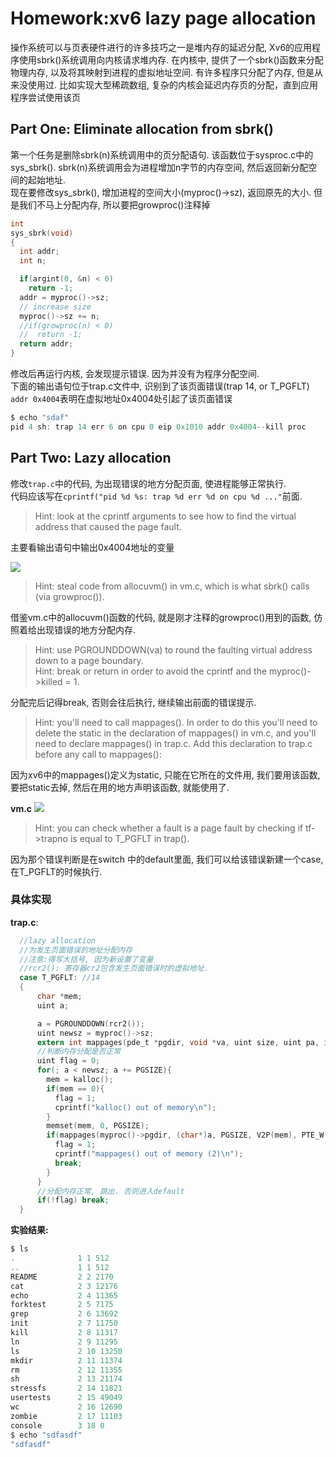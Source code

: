# Homework:xv6 lazy page allocation

操作系统可以与页表硬件进行的许多技巧之一是堆内存的延迟分配, Xv6的应用程序使用sbrk()系统调用向内核请求堆内存. 在内核中, 提供了一个sbrk()函数来分配物理内存, 以及将其映射到进程的虚拟地址空间. 有许多程序只分配了内存, 但是从来没使用过. 比如实现大型稀疏数组, 复杂的内核会延迟内存页的分配，直到应用程序尝试使用该页

## Part One: Eliminate allocation from sbrk()

第一个任务是删除sbrk(n)系统调用中的页分配语句. 该函数位于sysproc.c中的sys_sbrk(). sbrk(n)系统调用会为进程增加n字节的内存空间, 然后返回新分配空间的起始地址.  
现在要修改sys_sbrk(), 增加进程的空间大小(myproc()->sz), 返回原先的大小. 但是我们不马上分配内存, 所以要把growproc()注释掉  

```c
int
sys_sbrk(void)
{
  int addr;
  int n;

  if(argint(0, &n) < 0)
    return -1;
  addr = myproc()->sz;
  // increase size
  myproc()->sz += n;
  //if(growproc(n) < 0)
  //  return -1;
  return addr;
}
```

修改后再运行内核, 会发现提示错误. 因为并没有为程序分配空间.  
下面的输出语句位于trap.c文件中, 识别到了该页面错误(trap 14, or T_PGFLT)  
`addr 0x4004`表明在虚拟地址0x4004处引起了该页面错误

```c
$ echo "sdaf"                                                     
pid 4 sh: trap 14 err 6 on cpu 0 eip 0x1010 addr 0x4004--kill proc
```

## Part Two: Lazy allocation

修改`trap.c`中的代码, 为出现错误的地方分配页面, 使进程能够正常执行.  
代码应该写在`cprintf("pid %d %s: trap %d err %d on cpu %d ..."`前面.  
> Hint: look at the cprintf arguments to see how to find the virtual address that caused the page fault.  

主要看输出语句中输出0x4004地址的变量  

![](img.png)

> Hint: steal code from allocuvm() in vm.c, which is what sbrk() calls (via growproc()).  

借鉴vm.c中的allocuvm()函数的代码, 就是刚才注释的growproc()用到的函数, 仿照着给出现错误的地方分配内存.  

> Hint: use PGROUNDDOWN(va) to round the faulting virtual address down to a page boundary.  
> Hint: break or return in order to avoid the cprintf and the myproc()->killed = 1.  

分配完后记得break, 否则会往后执行, 继续输出前面的错误提示.  

> Hint: you'll need to call mappages(). In order to do this you'll need to delete the static in the declaration of mappages() in vm.c, and you'll need to declare mappages() in trap.c. Add this declaration to trap.c before any call to mappages():

因为xv6中的mappages()定义为static, 只能在它所在的文件用, 我们要用该函数, 要把static去掉, 然后在用的地方声明该函数, 就能使用了.  

**vm.c**
![](img2.png)

> Hint: you can check whether a fault is a page fault by checking if tf->trapno is equal to T_PGFLT in trap().  

因为那个错误判断是在switch 中的default里面, 我们可以给该错误新建一个case, 在T_PGFLT的时候执行.  

### 具体实现
**trap.c**:  
```c
  //lazy allocation
  //为发生页面错误的地址分配内存
  //注意:得写大括号, 因为新设置了变量
  //rcr2(): 寄存器cr2包含发生页面错误时的虚拟地址.
  case T_PGFLT: //14
  {
      char *mem;
      uint a;

      a = PGROUNDDOWN(rcr2());
      uint newsz = myproc()->sz;
      extern int mappages(pde_t *pgdir, void *va, uint size, uint pa, int perm);
      //判断内存分配是否正常
      uint flag = 0;
      for(; a < newsz; a += PGSIZE){
        mem = kalloc();
        if(mem == 0){
          flag = 1;
          cprintf("kalloc() out of memory\n");
        }
        memset(mem, 0, PGSIZE);
        if(mappages(myproc()->pgdir, (char*)a, PGSIZE, V2P(mem), PTE_W|PTE_U) < 0){
          flag = 1;
          cprintf("mappages() out of memory (2)\n");
          break;
        }
      }
      //分配内存正常, 跳出. 否则进入default
      if(!flag) break;
  }
```
**实验结果:**  
```c
$ ls                      
.              1 1 512    
..             1 1 512    
README         2 2 2170   
cat            2 3 12176  
echo           2 4 11365  
forktest       2 5 7175   
grep           2 6 13692  
init           2 7 11750  
kill           2 8 11317  
ln             2 9 11295  
ls             2 10 13250 
mkdir          2 11 11374 
rm             2 12 11355 
sh             2 13 21174 
stressfs       2 14 11821 
usertests      2 15 49049 
wc             2 16 12690 
zombie         2 17 11103 
console        3 18 0     
$ echo "sdfasdf"          
"sdfasdf"                 
```
